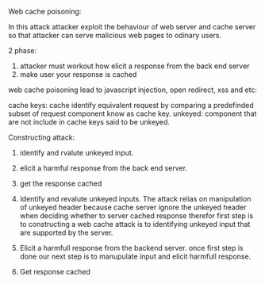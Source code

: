 Web cache poisoning:

In this attack attacker exploit the behaviour of web server and cache server so that attacker can serve malicious web pages to odinary users.

2 phase:
1. attacker must workout how elicit a response from the back end server
2. make user your response is cached

web cache poisoning lead to javascript injection, open redirect, xss and etc:

cache keys:
cache identify equivalent request by comparing a predefinded subset of request component know as cache key.
unkeyed:
component that are not include in cache keys said to be unkeyed.

Constructing attack:
1. identify and rvalute unkeyed input.
2. elicit a harmful response from the back end server.
3. get the response cached

1. Identify and revalute unkeyed inputs.
The attack relias on manipulation of unkeyed header because cache server ignore the unkeyed header when deciding whether to server cached response 
therefor first step is to constructing a web cache attack is to identifying unkeyed input that are supported by the server.

2. Elicit a harmfull response from the backend server.
once first step is done our next step is to manupulate input and elicit harmfull response.

3. Get response cached 
